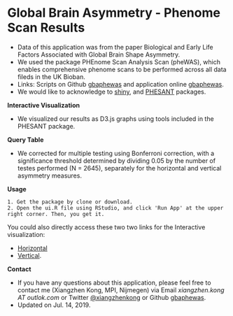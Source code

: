 # Global Brain Asymmetry - Phenome Scan Results

- Data of this application was from the paper Biological and Early Life Factors Associated with Global Brain Shape Asymmetry. 
- We used the package PHEnome Scan Analysis Scan (pheWAS), which enables comprehensive phenome scans to be performed across all data fileds in the UK Bioban.
- Links: Scripts on Github [gbaphewas](https://github.com/Conxz/gbaphewas) and application online [gbaphewas](https://conxz.shinyapps.io/gbaphewas/). 
- We would like to acknowledge to [shiny](https://shiny.rstudio.com/), and [PHESANT](https://github.com/MRCIEU/PHESANT) packages.

**Interactive Visualization**
- We visualized our results as D3.js graphs using tools included in the PHESANT package.

**Query Table**
- We corrected for multiple testing using Bonferroni correction, with a significance threshold determined by dividing 0.05 by the number of testes performed (N = 2645), separately for the horizontal and vertical asymmetry measures.

**Usage**
```
1. Get the package by clone or download. 
2. Open the ui.R file using RStudio, and click 'Run App' at the upper right corner. Then, you get it. 
```

You could also directly access these two two links for the Interactive visualization:
- [Horizontal](http://conxz.net/gbaphewas/web/has/index.html)
- [Vertical](http://conxz.net/gbaphewas/web/vas/index.html).


**Contact**
- If you have any questions about this application, please feel free to contact me (Xiangzhen Kong, MPI, Nijmegen) via Email *xiangzhen.kong AT outlok.com* or Twitter [@xiangzhenkong](https://twitter.com/xiangzhenkong) or Github [gbaphewas](https://github.com/Conxz/gbaphewas).
- Updated on Jul. 14, 2019.


